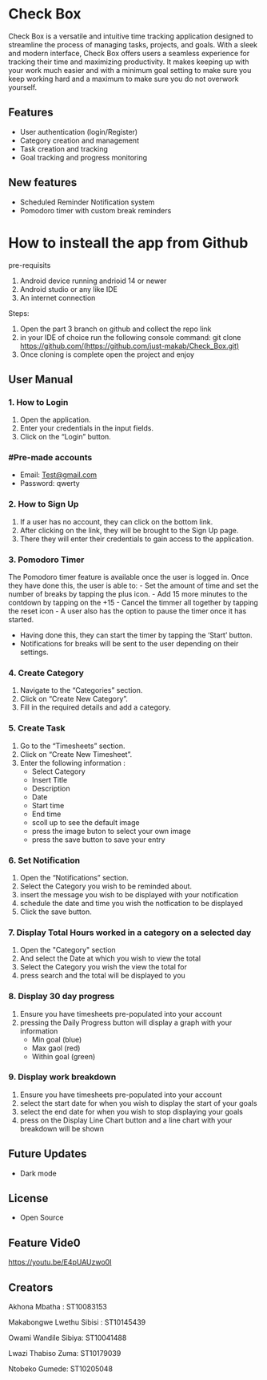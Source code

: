 # Check Box

Check Box is a versatile and intuitive time tracking application designed to streamline the process of managing tasks, projects, and goals. With a sleek and modern interface, Check Box offers users a seamless experience for tracking their time and maximizing productivity. It makes keeping up with your work much easier and with a minimum goal setting to make sure you keep working hard and a maximum to make sure you do not overwork yourself.

## Features
- User authentication (login/Register)
- Category creation and management
- Task creation and tracking
- Goal tracking and progress monitoring

## New features 
- Scheduled Reminder Notification system
- Pomodoro timer with custom break reminders

# How to insteall the app from Github

pre-requisits 
1. Android device running andrioid 14 or newer
2. Android studio or any like IDE
3. An internet connection

Steps:
1. Open the part 3 branch on github and collect the repo link
2. in your IDE of choice run the following console command:
git clone https://github.com/(https://github.com/just-makab/Check_Box.git)
3. Once cloning is complete open the project and enjoy


## User Manual

### 1. How to Login
1. Open the application.
2. Enter your credentials in the input fields.
3. Click on the “Login” button.
### #Pre-made accounts
- Email: Test@gmail.com
- Password: qwerty

### 2. How to Sign Up
1. If a user has no account, they can click on the bottom link.
2. After clicking on the link, they will be brought to the Sign Up page.
3. There they will enter their credentials to gain access to the application.

### 3. Pomodoro Timer
The Pomodoro timer feature is available once the user is logged in. Once they have done this, the user is able to:
    - Set the amount of time and set the number of breaks by tapping the plus icon.
    - Add 15 more minutes to the contdown by tapping on the +15
    - Cancel the timmer all together by tapping the reset icon
    - A user also has the option to pause the timer once it has started.
- Having done this, they can start the timer by tapping the ‘Start’ button.
- Notifications for breaks will be sent to the user depending on their settings.


### 4. Create Category
1. Navigate to the “Categories” section.
2. Click on “Create New Category”.
3. Fill in the required details and add a category.

### 5. Create Task
1. Go to the “Timesheets” section.
2. Click on “Create New Timesheet”.
3. Enter the following information :
    - Select Category
    - Insert Title
    - Description
    - Date
    - Start time
    - End time
    - scoll up to see the default image
    - press the image buton to select your own image
    - press the save button to save your entry

### 6. Set Notification
1. Open the “Notifications” section.
2. Select the Category you wish to be reminded about.
3. insert the message you wish to be displayed with your notification
4. schedule the date and time you wish the notfication to be displayed
5. Click the save button.

### 7. Display Total Hours worked in a category on a selected day
1. Open the "Category" section
2. And select the Date at which you wish to view the total
3. Select the Category you wish the view the total for
4. press search and the total will be displayed to you

### 8. Display 30 day progress
1. Ensure you have timesheets pre-populated into your account
2. pressing the Daily Progress button will display a graph with your information
   -  Min goal (blue)
   -  Max gaol (red)
   -  Within goal (green)

### 9. Display work breakdown
1.  Ensure you have timesheets pre-populated into your account
2.  select the start date for when you wish to display the start of your goals
3.  select the end date for when you wish to stop displaying your goals
4.  press on the Display Line Chart button and a line chart with your breakdown will be shown
     

## Future Updates
- Dark mode

## License
- Open Source

## Feature Vide0
https://youtu.be/E4pUAUzwo0I 

## Creators
Akhona Mbatha : ST10083153

Makabongwe Lwethu Sibisi : ST10145439

Owami Wandile Sibiya: ST10041488

Lwazi Thabiso Zuma: ST10179039

Ntobeko Gumede: ST10205048



